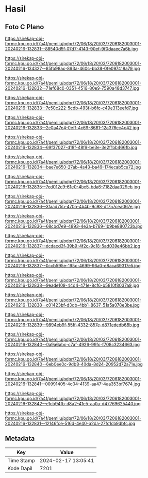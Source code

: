 # Hasil

## Foto C Plano

https://sirekap-obj-formc.kpu.go.id/7a4f/pemilu/pdpr/72/06/18/20/03/7206182003001-20240216-132831--88540d5f-07d7-4143-90ef-9f0daaec7a6b.jpg

https://sirekap-obj-formc.kpu.go.id/7a4f/pemilu/pdpr/72/06/18/20/03/7206182003001-20240216-134327--85fb98ac-893a-460c-bb38-0fe097418a79.jpg

https://sirekap-obj-formc.kpu.go.id/7a4f/pemilu/pdpr/72/06/18/20/03/7206182003001-20240216-132832--71ef68c0-0351-4516-80e9-7590a48d3747.jpg

https://sirekap-obj-formc.kpu.go.id/7a4f/pemilu/pdpr/72/06/18/20/03/7206182003001-20240216-132833--7c50c222-5cdb-493f-b6fc-c49e313eefd7.jpg

https://sirekap-obj-formc.kpu.go.id/7a4f/pemilu/pdpr/72/06/18/20/03/7206182003001-20240216-132833--2e0a47e4-0eff-4c69-8681-12a376ec4c42.jpg

https://sirekap-obj-formc.kpu.go.id/7a4f/pemilu/pdpr/72/06/18/20/03/7206182003001-20240216-132834--69f37027-d18f-48f9-be3e-3e2f1bb466fb.jpg

https://sirekap-obj-formc.kpu.go.id/7a4f/pemilu/pdpr/72/06/18/20/03/7206182003001-20240216-132834--bae7e650-27ab-4a43-ba49-174ecab5ca72.jpg

https://sirekap-obj-formc.kpu.go.id/7a4f/pemilu/pdpr/72/06/18/20/03/7206182003001-20240216-132835--7ed012c9-61e0-4bc5-bda6-7182daa029eb.jpg

https://sirekap-obj-formc.kpu.go.id/7a4f/pemilu/pdpr/72/06/18/20/03/7206182003001-20240216-132836--3faad75b-470a-4b4b-9c98-df757cea067e.jpg

https://sirekap-obj-formc.kpu.go.id/7a4f/pemilu/pdpr/72/06/18/20/03/7206182003001-20240216-132836--68cbd7e9-4893-4e3a-b769-1b9be880723b.jpg

https://sirekap-obj-formc.kpu.go.id/7a4f/pemilu/pdpr/72/06/18/20/03/7206182003001-20240216-132837--dcdacd3f-39b9-4f2c-9c18-5ad039e46bb2.jpg

https://sirekap-obj-formc.kpu.go.id/7a4f/pemilu/pdpr/72/06/18/20/03/7206182003001-20240216-132837--0ccb595e-195c-4699-96a0-e8aca69317e5.jpg

https://sirekap-obj-formc.kpu.go.id/7a4f/pemilu/pdpr/72/06/18/20/03/7206182003001-20240216-132838--9eade109-44d4-471e-8cf6-b5810f8037a9.jpg

https://sirekap-obj-formc.kpu.go.id/7a4f/pemilu/pdpr/72/06/18/20/03/7206182003001-20240216-132838--c01423bf-d3db-4bb1-8637-51a5a078e3be.jpg

https://sirekap-obj-formc.kpu.go.id/7a4f/pemilu/pdpr/72/06/18/20/03/7206182003001-20240216-132839--9894eb9f-55ff-4332-857e-d871ededb68b.jpg

https://sirekap-obj-formc.kpu.go.id/7a4f/pemilu/pdpr/72/06/18/20/03/7206182003001-20240216-132840--0a9a6abc-c7af-4926-99fc-f708c3234663.jpg

https://sirekap-obj-formc.kpu.go.id/7a4f/pemilu/pdpr/72/06/18/20/03/7206182003001-20240216-132840--6eb0ee0c-9db8-40da-8d24-20952d72a71e.jpg

https://sirekap-obj-formc.kpu.go.id/7a4f/pemilu/pdpr/72/06/18/20/03/7206182003001-20240216-132841--00991405-4c04-4139-aa47-4aa353bf7674.jpg

https://sirekap-obj-formc.kpu.go.id/7a4f/pemilu/pdpr/72/06/18/20/03/7206182003001-20240216-132842--e1cb94fb-d8a2-41e5-aa0a-d47769625440.jpg

https://sirekap-obj-formc.kpu.go.id/7a4f/pemilu/pdpr/72/06/18/20/03/7206182003001-20240216-132831--12146fce-516d-4e40-a2da-27fc1cb9dbfc.jpg


## Metadata

| Key        | Value               |
| ---------- | ------------------- |
| Time Stamp | 2024-02-17 13:05:41 |
| Kode Dapil | 7201                |



